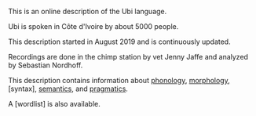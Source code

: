 This is an online description of the Ubi language. 

Ubi is spoken in Côte d'Ivoire by about 5000 people. 

This description started in August 2019 and is continuously updated. 

Recordings are done in the chimp station by vet Jenny Jaffe and analyzed by Sebastian Nordhoff. 

This description contains information about [phonology], 
[morphology],
[syntax],
[semantics], and
[pragmatics].

A [wordlist] is also available. 



[phonology]: https://lgdesc.github.io/glio1241/grammar/Phonology
[syllablestructure]: https://lgdesc.github.io/glio1241/grammar/SyllableStructure
[morphology]: https://lgdesc.github.io/glio1241/grammar/Morphology
[semantics]: https://lgdesc.github.io/glio1241/grammar/Semantics
[pragmatics]: https://lgdesc.github.io/glio1241/grammar/Pragmatics
[kin]: https://lgdesc.github.io/glio1241/grammar/semantics/Kin
[lexicon]: https://lgdesc.github.io/glio1241/grammar/semantics/Lexicon
[numerals]: https://lgdesc.github.io/glio1241/grammar/semantics/Numerals


